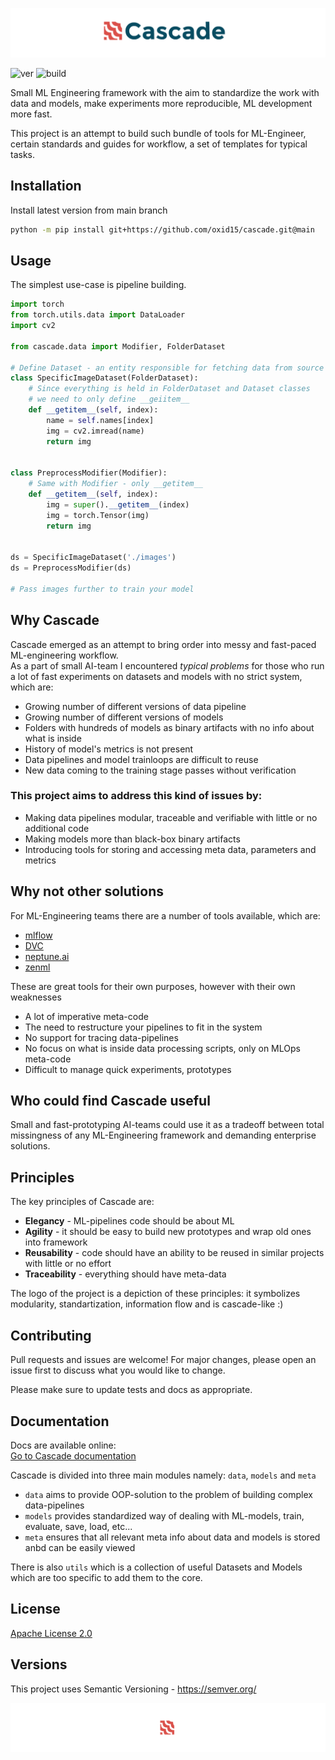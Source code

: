 ![header](docs/imgs/header.png)

![ver](https://img.shields.io/github/v/release/oxid15/cascade?style=plastic)
![build](https://github.com/oxid15/cascade/actions/workflows/python-package.yml/badge.svg)

Small ML Engineering framework with the aim to standardize the work with data and models, make experiments more reproducible, ML development more fast.  
  
This project is an attempt to build such bundle of tools for ML-Engineer, certain standards and guides for 
workflow, a set of templates for typical tasks.

## Installation

Install latest version from main branch
```bash
python -m pip install git+https://github.com/oxid15/cascade.git@main
```

## Usage
The simplest use-case is pipeline building.

```python
import torch
from torch.utils.data import DataLoader
import cv2

from cascade.data import Modifier, FolderDataset

# Define Dataset - an entity responsible for fetching data from source
class SpecificImageDataset(FolderDataset):
    # Since everything is held in FolderDataset and Dataset classes
    # we need to only define __geiitem__
    def __getitem__(self, index):
        name = self.names[index]
        img = cv2.imread(name)
        return img


class PreprocessModifier(Modifier):
    # Same with Modifier - only __getitem__
    def __getitem__(self, index):
        img = super().__getitem__(index)
        img = torch.Tensor(img)
        return img


ds = SpecificImageDataset('./images')
ds = PreprocessModifier(ds)

# Pass images further to train your model
``` 
## Why Cascade

Cascade emerged as an attempt to bring order into messy and fast-paced ML-engineering workflow.  
As a part of small AI-team I encountered *typical problems* for those who run a lot of fast experiments on datasets and models with no strict system, which are:
 * Growing number of different versions of data pipeline
 * Growing number of different versions of models
 * Folders with hundreds of models as binary artifacts with no info about what is inside
 * History of model's metrics is not present
 * Data pipelines and model trainloops are difficult to reuse
 * New data coming to the training stage passes without verification 

### This project aims to address this kind of issues by:
 * Making data pipelines modular, traceable and verifiable with little or no additional code
 * Making models more than black-box binary artifacts
 * Introducing tools for storing and accessing meta data, parameters and metrics

## Why not other solutions
For ML-Engineering teams there are a number of tools available, which are:
 * [mlflow](https://mlflow.org/)
 * [DVC](https://dvc.org/)
 * [neptune.ai](https://neptune.ai/)
 * [zenml](https://github.com/zenml-io/zenml)
  
These are great tools for their own purposes, however with their own weaknesses
 * A lot of imperative meta-code
 * The need to restructure your pipelines to fit in the system
 * No support for tracing data-pipelines
 * No focus on what is inside data processing scripts, only on MLOps meta-code
 * Difficult to manage quick experiments, prototypes

## Who could find Cascade useful
Small and fast-prototyping AI-teams could use it as a tradeoff between total missingness of any ML-Engineering framework and demanding enterprise solutions.

## Principles
The key principles of Cascade are:
 * **Elegancy** - ML-pipelines code should be about ML
 * **Agility** - it should be easy to build new prototypes and wrap old ones into framework
 * **Reusability** - code should have an ability to be reused in similar projects with little or no effort
 * **Traceability** - everything should have meta-data

The logo of the project is a depiction of these principles: it symbolizes modularity, standartization, information flow and is cascade-like :)

## Contributing
Pull requests and issues are welcome! For major changes, please open an issue first to discuss what you would like to change.

Please make sure to update tests and docs as appropriate.

## Documentation
Docs are available online:  
[Go to Cascade documentation](https://oxid15.github.io/cascade/)

Cascade is divided into three main modules namely: `data`, `models` and `meta`  

- `data` aims to provide OOP-solution to the problem of building complex data-pipelines
- `models` provides standardized way of dealing with ML-models, train, evaluate, save, load, etc...
- `meta` ensures that all relevant meta info about data and models is stored anbd can be easily viewed

There is also `utils` which is a collection of useful Datasets and Models which are too specific to add them to the core.

## License
[Apache License 2.0](https://choosealicense.com/licenses/apache-2.0/) 

## Versions

This project uses Semantic Versioning - https://semver.org/

![footer](docs/imgs/footer.png)
